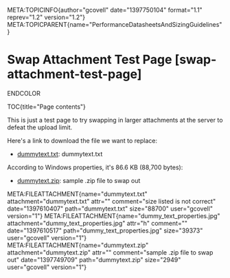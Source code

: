 META:TOPICINFO{author="gcovell" date="1397750104" format="1.1"
reprev="1.2" version="1.2"}
META:TOPICPARENT{name="PerformanceDatasheetsAndSizingGuidelines"}

# Swap Attachment Test Page [swap-attachment-test-page]

ENDCOLOR

TOC{title="Page contents"}

This is just a test page to try swapping in larger attachments at the
server to defeat the upload limit.

Here's a link to download the file we want to replace:

-   [dummytext.txt](ATTACHURL/dummytext.txt): dummytext.txt

According to Windows properties, it's 86.6 KB (88,700 bytes):

-   [dummytext.zip](ATTACHURL/dummytext.zip): sample .zip file to swap
    out

META:FILEATTACHMENT{name="dummytext.txt" attachment="dummytext.txt"
attr="" comment="size listed is not correct" date="1397610407"
path="dummytext.txt" size="88700" user="gcovell" version="1"}
META:FILEATTACHMENT{name="dummy_text_properties.jpg"
attachment="dummy_text_properties.jpg" attr="h" comment=""
date="1397610517" path="dummy_text_properties.jpg" size="39373"
user="gcovell" version="1"} META:FILEATTACHMENT{name="dummytext.zip"
attachment="dummytext.zip" attr="" comment="sample .zip file to swap
out" date="1397749709" path="dummytext.zip" size="2949" user="gcovell"
version="1"}
